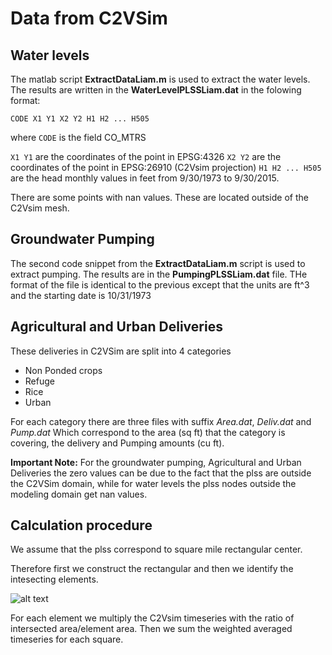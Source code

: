 Data from C2VSim
===============

Water levels
-----------

The matlab script **ExtractDataLiam.m** is used to extract the water levels.
The results are written in the **WaterLevelPLSSLiam.dat** in the folowing format:
```
CODE X1 Y1 X2 Y2 H1 H2 ... H505
```
where ```CODE``` is the field CO_MTRS

```X1 Y1``` are the coordinates of the point in EPSG:4326 
```X2 Y2``` are the coordinates of the point in EPSG:26910 (C2Vsim projection)
```H1 H2 ... H505``` are the head monthly values in feet from 9/30/1973 to 9/30/2015.

There are some points with nan values. These are located outside of the C2Vsim mesh.

Groundwater Pumping
-------
The second code snippet from the  **ExtractDataLiam.m** script is used to extract pumping.
The results are in the **PumpingPLSSLiam.dat** file. THe format of the file is identical to the previous except that the units are ft^3 and the starting date is 10/31/1973 

Agricultural and Urban Deliveries
--------------------
These deliveries in C2VSim are split into 4 categories
 - Non Ponded crops
 - Refuge
 - Rice
 - Urban

 For each category there are three files with suffix _Area.dat_, _Deliv.dat_ and _Pump.dat_ Which correspond to the area (sq ft) that the category is covering, the delivery and Pumping amounts (cu ft). 

**Important Note:**
For the groundwater pumping, Agricultural and Urban Deliveries the zero values can be due to the fact that the plss are outside the C2VSim domain, while for water levels the plss nodes outside the modeling domain get nan values.

Calculation procedure
----
We assume that the plss correspond to square mile rectangular center.

Therefore first we construct the rectangular and then we identify the intesecting elements.

![alt text](exampleAverage.png)

For each element we multiply the C2Vsim timeseries with the ratio of intersected area/element area. Then we sum  the weighted averaged timeseries for each square.



